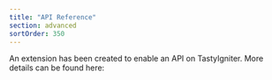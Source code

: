 ```yaml
---
title: "API Reference"
section: advanced
sortOrder: 350
---
```


An extension has been created to enable an API on TastyIgniter. More details can be found here: <a href="https://tastyigniter.com/marketplace/item/igniter-api" target="_blank"></a>